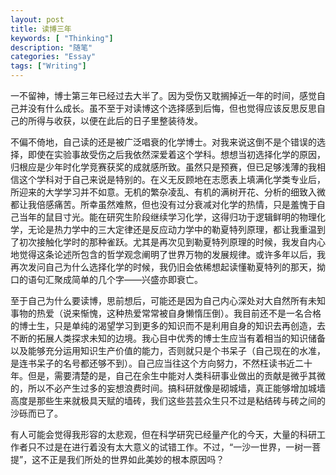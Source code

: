 ```yaml
---
layout: post
title: 读博三年
keywords: [ "Thinking"]
description: "随笔"
categories: "Essay"
tags: ["Writing"]
---
```


一不留神，博士第三年已经过去大半了。因为受伤又耽搁掉近一年的时间，感觉自己并没有什么成长。虽不至于对读博这个选择感到后悔，但也觉得应该反思反思自己的所得与收获，以便在此后的日子里整装待发。

不偏不倚地，自己读的还是被广泛唱衰的化学博士。对我来说这倒不是个错误的选择，即使在实验事故受伤之后我依然深爱着这个学科。想想当初选择化学的原因，归根应是少年时化学竞赛获奖的成就感所致。虽然只是预赛，但已足够浅薄的我相信这个学科对于自己来说是特别的。在义无反顾地在志愿表上填满化学类专业后，所迎来的大学学习并不如意。无机的繁杂凌乱、有机的满树开花、分析的细致入微都让我倍感痛苦。所幸虽然难熬，但也没有过分衰减对化学的热情，只是羞愧于自己当年的鼠目寸光。能在研究生阶段继续学习化学，这得归功于逻辑鲜明的物理化学，无论是热力学中的三大定律还是反应动力学中的勒夏特列原理，都让我重温到了初次接触化学时的那种雀跃。尤其是再次见到勒夏特列原理的时候，我发自内心地觉得这条论述所包含的哲学观念阐明了世界万物的发展规律。或许多年以后，我再次发问自己为什么选择化学的时候，我仍旧会依稀想起读懂勒夏特列的那天，拗口的语句汇聚成简单的几个字——兴盛亦即衰亡。

至于自己为什么要读博，思前想后，可能还是因为自己内心深处对大自然所有未知事物的热爱（说来惭愧，这种热爱常常被自身懒惰压倒）。我目前还不是一名合格的博士生，只是单纯的渴望学习到更多的知识而不是利用自身的知识去再创造，去不断的拓展人类探求未知的边境。我心目中优秀的博士生应当有着相当的知识储备以及能够充分运用知识生产价值的能力，否则就只是个书呆子（自己现在的水准，是连书呆子的名号都还够不到）。自己应当往这个方向努力，不然枉读书近二十年。但是，需要清楚的是，自己在余生中能对人类科研事业做出的贡献是微乎其微的，所以不必产生过多的妄想浪费时间。搞科研就像是砌城墙，真正能够增加城墙高度是那些生来就极具天赋的墙砖，我们这些芸芸众生只不过是粘结砖与砖之间的沙砾而已了。

有人可能会觉得我形容的太悲观，但在科学研究已经量产化的今天，大量的科研工作者只不过是在进行着没有太大意义的试错工作。不过，“一沙一世界，一树一菩提”，这不正是我们所处的世界如此美妙的根本原因吗？